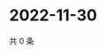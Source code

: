 # 2022-11-30

共 0 条

<!-- BEGIN WEIBO -->
<!-- 最后更新时间 Wed Nov 30 2022 19:12:50 GMT+0800 (China Standard Time) -->

<!-- END WEIBO -->

